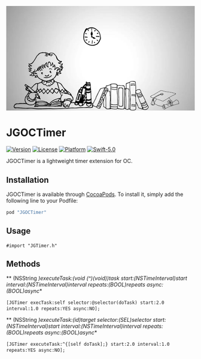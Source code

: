 <p align="center" >
  <img src="https://github.com/JanyGee/JGOCTimer/blob/main/Source/icon.png">
</p>

# JGOCTimer
[![Version](https://img.shields.io/cocoapods/v/JGOCTimer.svg?style=flat)](http://cocoapods.org/pods/JGOCTimer)
[![License](https://img.shields.io/cocoapods/l/JGOCTimer.svg?style=flat)](http://cocoapods.org/pods/JGOCTimer)
[![Platform](https://img.shields.io/cocoapods/p/JGOCTimer.svg?style=flat)](http://cocoapods.org/pods/JGOCTimer)
[![Swift-5.0](http://img.shields.io/badge/Swift-5.0-blue.svg)]()

JGOCTimer is a lightweight timer extension for OC.

## Installation

JGOCTimer is available through [CocoaPods](http://cocoapods.org). To install
it, simply add the following line to your Podfile:

```ruby
pod "JGOCTimer"
```

## Usage

```OC
#import "JGTimer.h"
```

## Methods
** (NSString *)executeTask:(void (^)(void))task start:(NSTimeInterval)start interval:(NSTimeInterval)interval repeats:(BOOL)repeats async:(BOOL)async**
```OC
[JGTimer execTask:self selector:@selector(doTask) start:2.0 interval:1.0 repeats:YES async:NO];
```

** (NSString *)executeTask:(id)target selector:(SEL)selector start:(NSTimeInterval)start interval:(NSTimeInterval)interval repeats:(BOOL)repeats async:(BOOL)async**
```OC
[JGTimer executeTask:^{[self doTask];} start:2.0 interval:1.0 repeats:YES async:NO];
```
